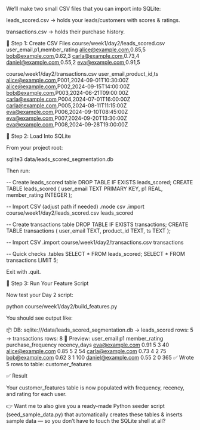 We’ll make two small CSV files that you can import into SQLite:

leads_scored.csv → holds your leads/customers with scores & ratings.

transactions.csv → holds their purchase history.

📂 Step 1: Create CSV Files
course/week1/day2/leads_scored.csv
user_email,p1,member_rating
alice@example.com,0.85,5
bob@example.com,0.62,3
carla@example.com,0.73,4
daniel@example.com,0.55,2
eva@example.com,0.91,5

course/week1/day2/transactions.csv
user_email,product_id,ts
alice@example.com,P001,2024-09-01T10:30:00Z
alice@example.com,P002,2024-09-15T14:00:00Z
bob@example.com,P003,2024-06-21T09:00:00Z
carla@example.com,P004,2024-07-01T16:00:00Z
carla@example.com,P005,2024-08-11T11:15:00Z
eva@example.com,P006,2024-09-10T08:45:00Z
eva@example.com,P007,2024-09-20T13:30:00Z
eva@example.com,P008,2024-09-28T19:00:00Z

📂 Step 2: Load Into SQLite

From your project root:

sqlite3 data/leads_scored_segmentation.db


Then run:

-- Create leads_scored table
DROP TABLE IF EXISTS leads_scored;
CREATE TABLE leads_scored (
  user_email TEXT PRIMARY KEY,
  p1 REAL,
  member_rating INTEGER
);

-- Import CSV (adjust path if needed)
.mode csv
.import course/week1/day2/leads_scored.csv leads_scored

-- Create transactions table
DROP TABLE IF EXISTS transactions;
CREATE TABLE transactions (
  user_email TEXT,
  product_id TEXT,
  ts TEXT
);

-- Import CSV
.import course/week1/day2/transactions.csv transactions

-- Quick checks
.tables
SELECT * FROM leads_scored;
SELECT * FROM transactions LIMIT 5;


Exit with .quit.

📂 Step 3: Run Your Feature Script

Now test your Day 2 script:

python course/week1/day2/build_features.py


You should see output like:

📦 DB: sqlite:///data/leads_scored_segmentation.db
→ leads_scored rows: 5
→ transactions rows: 8
🧩 Preview:
        user_email    p1  member_rating  purchase_frequency  recency_days
eva@example.com     0.91              5                   3            40
alice@example.com   0.85              5                   2            54
carla@example.com   0.73              4                   2            75
bob@example.com     0.62              3                   1           100
daniel@example.com  0.55              2                   0           365
✅ Wrote 5 rows to table: customer_features

✅ Result

Your customer_features table is now populated with frequency, recency, and rating for each user.

👉 Want me to also give you a ready-made Python seeder script (seed_sample_data.py) that automatically creates these tables & inserts sample data — so you don’t have to touch the SQLite shell at all?
